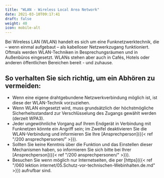 ```yaml
---
title: "WLAN - Wireless Local Area Network"
date: 2021-03-10T09:17:41
draft: false
weight: 40
icon: mobile-alt
---
```

Bei Wireless LAN (WLAN) handelt es sich um eine Funknetzwerktechnik, die – wenn einmal aufgebaut – als kabelloser Netzwerkzugang funktioniert. Oftmals werden WLAN-Techniken in Besprechungsräumen und in Außenbüros eingesetzt. WLANs stehen aber auch in Cafés, Hotels oder anderen öffentlichen Bereichen bereit - und zuhause.

## So verhalten Sie sich richtig, um ein Abhören zu vermeiden:

- Wenn eine eigene drahtgebundene Netzwerkverbindung möglich ist, ist diese der WLAN-Technik vorzuziehen.
- Wenn WLAN eingesetzt wird, muss grundsätzlich der höchstmögliche Sicherheitsstandard zur Verschlüsselung des Zugangs gewählt werden (derzeit WPA3).
- Jeder ungewöhnliche Vorgang auf Ihrem Endgerät in Verbindung mit Funknetzen könnte ein Angriff sein; im Zweifel deaktivieren Sie die WLAN-Verbindung und informieren Sie Ihre [Ansprechperson]({{< ref "/200 ansprechpersonen/" >}}).
- Sollten Sie keine Kenntnis über die Funktion und das Einstellen dieser Mechanismen haben, so informieren Sie sich bitte bei Ihrer [Ansprechperson]({{< ref "/200 ansprechpersonen/" >}}).
- Besuchen Sie wenn möglich nur Internetseiten, die per [https]({{< ref "/060 lektion internet/05.Schutz-vor-technischen-Webinhalten.de.md" >}}) aufrufbar sind.